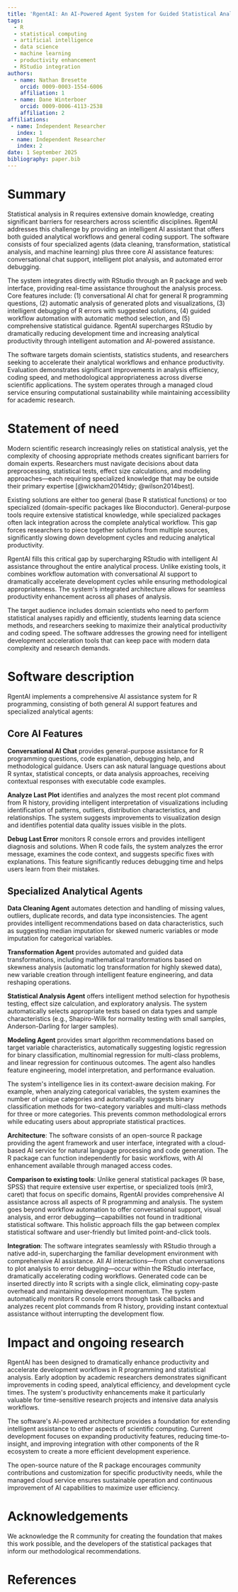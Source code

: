```yaml
---
title: 'RgentAI: An AI-Powered Agent System for Guided Statistical Analysis in R'
tags:
  - R
  - statistical computing
  - artificial intelligence
  - data science
  - machine learning
  - productivity enhancement
  - RStudio integration
authors:
  - name: Nathan Bresette
    orcid: 0009-0003-1554-6006
    affiliation: 1
  - name: Dane Winterboer
    orcid: 0009-0006-4113-2538
    affiliation: 2
affiliations:
 - name: Independent Researcher
   index: 1
 - name: Independent Researcher
   index: 2
date: 1 September 2025
bibliography: paper.bib
---
```


# Summary

Statistical analysis in R requires extensive domain knowledge, creating significant barriers for researchers across scientific disciplines. RgentAI addresses this challenge by providing an intelligent AI assistant that offers both guided analytical workflows and general coding support. The software consists of four specialized agents (data cleaning, transformation, statistical analysis, and machine learning) plus three core AI assistance features: conversational chat support, intelligent plot analysis, and automated error debugging.

The system integrates directly with RStudio through an R package and web interface, providing real-time assistance throughout the analysis process. Core features include: (1) conversational AI chat for general R programming questions, (2) automatic analysis of generated plots and visualizations, (3) intelligent debugging of R errors with suggested solutions, (4) guided workflow automation with automatic method selection, and (5) comprehensive statistical guidance. RgentAI supercharges RStudio by dramatically reducing development time and increasing analytical productivity through intelligent automation and AI-powered assistance.

The software targets domain scientists, statistics students, and researchers seeking to accelerate their analytical workflows and enhance productivity. Evaluation demonstrates significant improvements in analysis efficiency, coding speed, and methodological appropriateness across diverse scientific applications. The system operates through a managed cloud service ensuring computational sustainability while maintaining accessibility for academic research.

# Statement of need

Modern scientific research increasingly relies on statistical analysis, yet the complexity of choosing appropriate methods creates significant barriers for domain experts. Researchers must navigate decisions about data preprocessing, statistical tests, effect size calculations, and modeling approaches—each requiring specialized knowledge that may be outside their primary expertise [@wickham2014tidy; @wilson2014best].

Existing solutions are either too general (base R statistical functions) or too specialized (domain-specific packages like Bioconductor). General-purpose tools require extensive statistical knowledge, while specialized packages often lack integration across the complete analytical workflow. This gap forces researchers to piece together solutions from multiple sources, significantly slowing down development cycles and reducing analytical productivity.

RgentAI fills this critical gap by supercharging RStudio with intelligent AI assistance throughout the entire analytical process. Unlike existing tools, it combines workflow automation with conversational AI support to dramatically accelerate development cycles while ensuring methodological appropriateness. The system's integrated architecture allows for seamless productivity enhancement across all phases of analysis.

The target audience includes domain scientists who need to perform statistical analyses rapidly and efficiently, students learning data science methods, and researchers seeking to maximize their analytical productivity and coding speed. The software addresses the growing need for intelligent development acceleration tools that can keep pace with modern data complexity and research demands.

# Software description

RgentAI implements a comprehensive AI assistance system for R programming, consisting of both general AI support features and specialized analytical agents:

## Core AI Features

**Conversational AI Chat** provides general-purpose assistance for R programming questions, code explanation, debugging help, and methodological guidance. Users can ask natural language questions about R syntax, statistical concepts, or data analysis approaches, receiving contextual responses with executable code examples.

**Analyze Last Plot** identifies and analyzes the most recent plot command from R history, providing intelligent interpretation of visualizations including identification of patterns, outliers, distribution characteristics, and relationships. The system suggests improvements to visualization design and identifies potential data quality issues visible in the plots.

**Debug Last Error** monitors R console errors and provides intelligent diagnosis and solutions. When R code fails, the system analyzes the error message, examines the code context, and suggests specific fixes with explanations. This feature significantly reduces debugging time and helps users learn from their mistakes.

## Specialized Analytical Agents

**Data Cleaning Agent** automates detection and handling of missing values, outliers, duplicate records, and data type inconsistencies. The agent provides intelligent recommendations based on data characteristics, such as suggesting median imputation for skewed numeric variables or mode imputation for categorical variables.

**Transformation Agent** provides automated and guided data transformations, including mathematical transformations based on skewness analysis (automatic log transformation for highly skewed data), new variable creation through intelligent feature engineering, and data reshaping operations.

**Statistical Analysis Agent** offers intelligent method selection for hypothesis testing, effect size calculation, and exploratory analysis. The system automatically selects appropriate tests based on data types and sample characteristics (e.g., Shapiro-Wilk for normality testing with small samples, Anderson-Darling for larger samples).

**Modeling Agent** provides smart algorithm recommendations based on target variable characteristics, automatically suggesting logistic regression for binary classification, multinomial regression for multi-class problems, and linear regression for continuous outcomes. The agent also handles feature engineering, model interpretation, and performance evaluation.

The system's intelligence lies in its context-aware decision making. For example, when analyzing categorical variables, the system examines the number of unique categories and automatically suggests binary classification methods for two-category variables and multi-class methods for three or more categories. This prevents common methodological errors while educating users about appropriate statistical practices.

**Architecture**: The software consists of an open-source R package providing the agent framework and user interface, integrated with a cloud-based AI service for natural language processing and code generation. The R package can function independently for basic workflows, with AI enhancement available through managed access codes.

**Comparison to existing tools**: Unlike general statistical packages (R base, SPSS) that require extensive user expertise, or specialized tools (mlr3, caret) that focus on specific domains, RgentAI provides comprehensive AI assistance across all aspects of R programming and analysis. The system goes beyond workflow automation to offer conversational support, visual analysis, and error debugging—capabilities not found in traditional statistical software. This holistic approach fills the gap between complex statistical software and user-friendly but limited point-and-click tools.

**Integration**: The software integrates seamlessly with RStudio through a native add-in, supercharging the familiar development environment with comprehensive AI assistance. All AI interactions—from chat conversations to plot analysis to error debugging—occur within the RStudio interface, dramatically accelerating coding workflows. Generated code can be inserted directly into R scripts with a single click, eliminating copy-paste overhead and maintaining development momentum. The system automatically monitors R console errors through task callbacks and analyzes recent plot commands from R history, providing instant contextual assistance without interrupting the development flow.

# Impact and ongoing research

RgentAI has been designed to dramatically enhance productivity and accelerate development workflows in R programming and statistical analysis. Early adoption by academic researchers demonstrates significant improvements in coding speed, analytical efficiency, and development cycle times. The system's productivity enhancements make it particularly valuable for time-sensitive research projects and intensive data analysis workflows.

The software's AI-powered architecture provides a foundation for extending intelligent assistance to other aspects of scientific computing. Current development focuses on expanding productivity features, reducing time-to-insight, and improving integration with other components of the R ecosystem to create a more efficient development experience.

The open-source nature of the R package encourages community contributions and customization for specific productivity needs, while the managed cloud service ensures sustainable operation and continuous improvement of AI capabilities to maximize user efficiency.

# Acknowledgements

We acknowledge the R community for creating the foundation that makes this work possible, and the developers of the statistical packages that inform our methodological recommendations.

# References
